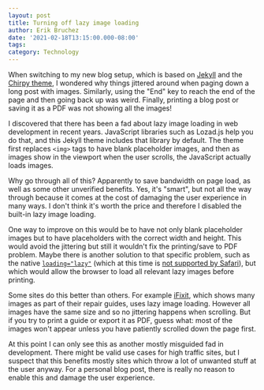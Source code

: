 ```yaml
---
layout: post
title: Turning off lazy image loading
author: Erik Bruchez
date: '2021-02-18T13:15:00.000-08:00'
tags:
category: Technology
---
```


When switching to my new blog setup, which is based on [Jekyll](https://jekyllrb.com/) and the [Chirpy theme](https://github.com/cotes2020/jekyll-theme-chirpy), I wondered why things jittered around when paging down a long post with images. Similarly, using the "End" key to reach the end of the page and then going back up was weird. Finally, printing a blog post or saving it as a PDF was not showing all the images!

I discovered that there has been a fad about lazy image loading in web development in recent years. JavaScript libraries such as Lozad.js help you do that, and this Jekyll theme includes that library by default. The theme first replaces `<img>` tags to have blank placeholder images, and then as images show in the viewport when the user scrolls, the JavaScript actually loads images.

Why go through all of this? Apparently to save bandwidth on page load, as well as some other unverified benefits. Yes, it's "smart", but not all the way through because it comes at the cost of damaging the user experience in many ways. I don't think it's worth the price and therefore I disabled the built-in lazy image loading.

One way to improve on this would be to have not only blank placeholder images but to have placeholders with the correct width and height. This would avoid the jittering but still it wouldn't fix the printing/save to PDF problem. Maybe there is another solution to that specific problem, such as the native [`loading="lazy"`](https://developer.mozilla.org/en-US/docs/Web/Performance/Lazy_loading#images_and_iframes) (which at this time is [not supported by Safari](https://caniuse.com/loading-lazy-attr)), but which would allow the browser to load all relevant lazy images before printing.

Some sites do this better than others. For example [iFixit](https://www.ifixit.com/), which shows many images as part of their repair guides, uses lazy image loading. However all images have the same size and so no jittering happens when scrolling. But if you try to print a guide or export it as PDF, guess what: most of the images won't appear unless you have patiently scrolled down the page first.

At this point I can only see this as another mostly misguided fad in development. There might be valid use cases for high traffic sites, but I suspect that this benefits mostly sites which throw a lot of unwanted stuff at the user anyway. For a personal blog post, there is really no reason to enable this and damage the user experience.
